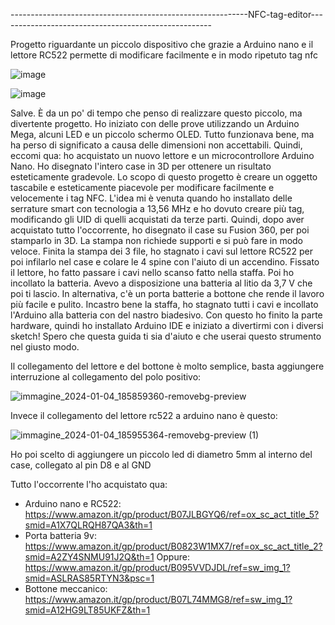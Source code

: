 -----------------------------------------------------------NFC-tag-editor-----------------------------------------------------
                                                                        
Progetto riguardante un piccolo dispositivo che grazie a Arduino nano e il lettore RC522 permette di modificare facilmente e in modo ripetuto tag nfc

![image](https://github.com/joel00007/NFC-tag-editor/assets/148422777/7cdaf10d-7db8-4cf4-9df7-e7ba50bbb3bd)


![image](https://github.com/joel00007/NFC-tag-editor/assets/148422777/c4964f3a-9a79-42b3-ba47-4f4b195457c4)





Salve.
È da un po' di tempo che penso di realizzare questo piccolo, ma divertente progetto. Ho iniziato con delle prove
utilizzando un Arduino Mega, alcuni LED e un piccolo schermo OLED. Tutto funzionava bene, ma ha perso di significato 
a causa delle dimensioni non accettabili. Quindi, eccomi qua: ho acquistato un nuovo lettore e un microcontrollore 
Arduino Nano. Ho disegnato l'intero case in 3D per ottenere un risultato esteticamente gradevole. Lo scopo di questo
progetto è creare un oggetto tascabile e esteticamente piacevole per modificare facilmente e velocemente i tag NFC. 
L'idea mi è venuta quando ho installato delle serrature smart con tecnologia a 13,56 MHz e ho dovuto creare più tag,
modificando gli UID di quelli acquistati da terze parti. Quindi, dopo aver acquistato tutto l'occorrente, ho disegnato 
il case su Fusion 360, per poi stamparlo in 3D. La stampa non richiede supporti e si può fare in modo veloce. Finita la
stampa dei 3 file, ho stagnato i cavi sul lettore RC522 per poi infilarlo nel case e colare le 4 spine con l'aiuto di 
un accendino. Fissato il lettore, ho fatto passare i cavi nello scanso fatto nella staffa. Poi ho incollato la batteria.
Avevo a disposizione una batteria al litio da 3,7 V che poi ti lascio. In alternativa, c'è un porta batterie a bottone 
che rende il lavoro più facile e pulito. Incastro bene la staffa, ho stagnato tutti i cavi e incollato l'Arduino alla
batteria con del nastro biadesivo. Con questo ho finito la parte hardware, quindi ho installato Arduino IDE e iniziato
a divertirmi con i diversi sketch! Spero che questa guida ti sia d'aiuto e che userai questo strumento nel giusto modo.


Il collegamento del lettore e del bottone è molto semplice, basta aggiungere interruzione al collegamento del polo positivo:

![immagine_2024-01-04_185859360-removebg-preview](https://github.com/joel00007/NFC-tag-editor/assets/148422777/7c64ebbe-a12a-41bc-b72d-63172c51675b)


Invece il collegamento del lettore rc522 a arduino nano è questo:


![immagine_2024-01-04_185955364-removebg-preview (1)](https://github.com/joel00007/NFC-tag-editor/assets/148422777/a9834feb-2f4c-4c8e-9805-4778571e125d)

Ho poi scelto di aggiungere un piccolo led di diametro 5mm al interno del case, collegato al pin D8 e al GND


Tutto l'occorrente l'ho acquistato qua:
- Arduino nano e RC522: https://www.amazon.it/gp/product/B07JLBGYQ6/ref=ox_sc_act_title_5?smid=A1X7QLRQH87QA3&th=1
- Porta batteria 9v: https://www.amazon.it/gp/product/B0823W1MX7/ref=ox_sc_act_title_2?smid=A2ZY4SNMU91J2Q&th=1
  Oppure: https://www.amazon.it/gp/product/B095VVDJDL/ref=sw_img_1?smid=ASLRAS85RTYN3&psc=1
- Bottone meccanico: https://www.amazon.it/gp/product/B07L74MMG8/ref=sw_img_1?smid=A12HG9LT85UKFZ&th=1
